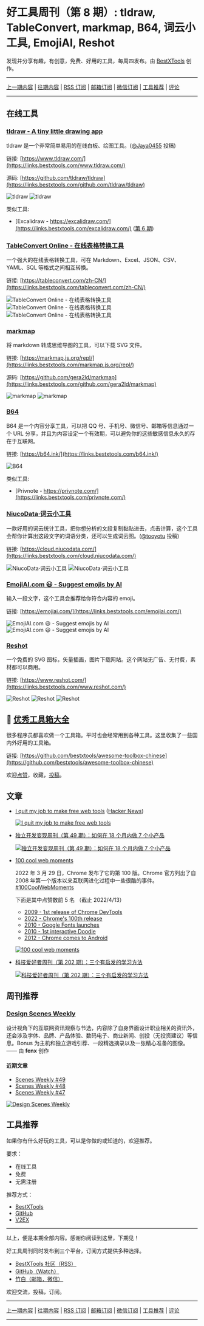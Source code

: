 # 好工具周刊（第 8 期）: tldraw, TableConvert, markmap, B64, 词云小工具, EmojiAI, Reshot

发现并分享有趣，有创意，免费、好用的工具，每周四发布。由 [BestXTools](https://www.bestxtools.com/) 创作。

---

[上一期内容](https://github.com/bestxtools/weekly-cn/blob/main/docs/issue-7.md) | [往期内容](https://github.com/bestxtools/weekly-cn) | [RSS 订阅](https://discuss-cn.bestxtools.com/t/weekly) | [邮箱订阅](https://bestxtools.zhubai.love/) | [微信订阅](https://discuss-cn.bestxtools.com/d/5/2) | [工具推荐](https://discuss-cn.bestxtools.com/d/8) | [评论](https://discuss-cn.bestxtools.com/d/22/3)

---

## 在线工具

### [tldraw - A tiny little drawing app](https://links.bestxtools.com/www.tldraw.com/)

tldraw 是一个非常简单易用的在线白板、绘图工具。([@Jaya0455](https://discuss-cn.bestxtools.com/d/8/14) 投稿)

链接: [https://www.tldraw.com/](https://links.bestxtools.com/www.tldraw.com/)

源码: [https://github.com/tldraw/tldraw](https://links.bestxtools.com/github.com/tldraw/tldraw)

![tldraw](https://cdn.jsdelivr.net/gh/bestxtools/weekly-cn@main/images/2022-04-13-16-25-43.png)
![tldraw](https://cdn.jsdelivr.net/gh/bestxtools/weekly-cn@main/images/2022-04-13-16-25-42.png)

类似工具:

- [Excalidraw - https://excalidraw.com/](https://links.bestxtools.com/excalidraw.com/) ([第 6 期](https://discuss-cn.bestxtools.com/d/14))

### [TableConvert Online - 在线表格转换工具](https://links.bestxtools.com/tableconvert.com/zh-CN/)

一个强大的在线表格转换工具，可在 Markdown、Excel、JSON、CSV、YAML、SQL 等格式之间相互转换。

链接: [https://tableconvert.com/zh-CN/](https://links.bestxtools.com/tableconvert.com/zh-CN/)

![TableConvert Online - 在线表格转换工具](https://cdn.jsdelivr.net/gh/bestxtools/weekly-cn@main/images/2022-04-13-13-45-51.png)
![TableConvert Online - 在线表格转换工具](https://cdn.jsdelivr.net/gh/bestxtools/weekly-cn@main/images/2022-04-13-13-46-27.png)
![TableConvert Online - 在线表格转换工具](https://cdn.jsdelivr.net/gh/bestxtools/weekly-cn@main/images/2022-04-13-13-46-56.png?v2)

### [markmap](https://links.bestxtools.com/markmap.js.org/repl/)

将 markdown 转成思维导图的工具，可以下载 SVG 文件。

链接: [https://markmap.js.org/repl/](https://links.bestxtools.com/markmap.js.org/repl/)

源码: [https://github.com/gera2ld/markmap](https://links.bestxtools.com/github.com/gera2ld/markmap)

![markmap](https://cdn.jsdelivr.net/gh/bestxtools/weekly-cn@main/images/2022-04-13-16-31-20.png)
![markmap](https://cdn.jsdelivr.net/gh/bestxtools/weekly-cn@main/images/2022-04-13-16-32-14.png)

### [B64](https://links.bestxtools.com/b64.ink/)

B64 是一个内容分享工具，可以把 QQ 号、手机号、微信号、邮箱等信息通过一个 URL 分享，并且为内容设定一个有效期，可以避免你的这些敏感信息永久的存在于互联网。

链接: [https://b64.ink/](https://links.bestxtools.com/b64.ink/)

![B64](https://cdn.jsdelivr.net/gh/bestxtools/weekly-cn@main/images/2022-04-13-15-38-24.png)

类似工具:

- [Privnote - https://privnote.com/](https://links.bestxtools.com/privnote.com/)

### [NiucoData·词云小工具](https://links.bestxtools.com/cloud.niucodata.com/)

一款好用的词云统计工具，把你想分析的文段复制黏贴进去，点击计算，这个工具会帮你计算出这段文字的词语分类，还可以生成词云图。([@tooyotu](https://links.bestxtools.com/www.v2ex.com/t/836201#r_11525627) 投稿)

链接: [https://cloud.niucodata.com/](https://links.bestxtools.com/cloud.niucodata.com/)

![NiucoData·词云小工具](https://cdn.jsdelivr.net/gh/bestxtools/weekly-cn@main/images/2022-04-13-11-02-42.png)
![NiucoData·词云小工具](https://cdn.jsdelivr.net/gh/bestxtools/weekly-cn@main/images/2022-04-13-11-04-53.png)

### [EmojiAI.com 😃 - Suggest emojis by AI](https://links.bestxtools.com/emojiai.com/)

输入一段文字，这个工具会推荐给你符合内容的 emoji。

链接: [https://emojiai.com/](https://links.bestxtools.com/emojiai.com/)

![EmojiAI.com 😃 - Suggest emojis by AI](https://cdn.jsdelivr.net/gh/bestxtools/weekly-cn@main/images/2022-04-13-10-29-27.png)
![EmojiAI.com 😃 - Suggest emojis by AI](https://cdn.jsdelivr.net/gh/bestxtools/weekly-cn@main/images/2022-04-13-10-30-33.png)

### [Reshot](https://links.bestxtools.com/www.reshot.com/)

一个免费的 SVG 图标，矢量插画，图片下载网站。这个网站无广告、无付费，素材都可以商用。

链接: [https://www.reshot.com/](https://links.bestxtools.com/www.reshot.com/)

![Reshot](https://cdn.jsdelivr.net/gh/bestxtools/weekly-cn@main/images/2022-04-13-14-28-36.png)
![Reshot](https://cdn.jsdelivr.net/gh/bestxtools/weekly-cn@main/images/2022-04-13-14-29-17.png)
![Reshot](https://cdn.jsdelivr.net/gh/bestxtools/weekly-cn@main/images/2022-04-13-14-32-21.png)

## 🧰 [优秀工具箱大全](https://awesome-toolbox-chinese.bestxtools.com/)

很多程序员都喜欢做一个工具箱。平时也会经常用到各种工具。这里收集了一些国内外好用的工具箱。

链接: [https://github.com/bestxtools/awesome-toolbox-chinese](https://github.com/bestxtools/awesome-toolbox-chinese)

欢迎[点赞](https://github.com/bestxtools/awesome-toolbox-chinese)，收藏，[投稿](https://github.com/bestxtools/awesome-toolbox-chinese/issues)。

## 文章

- [I quit my job to make free web tools](https://links.bestxtools.com/www.nslookup.io/blog/i-quit-my-job/) ([Hacker News](https://links.bestxtools.com/news.ycombinator.com/item?id=30357192))

  [![I quit my job to make free web tools](https://cdn.jsdelivr.net/gh/bestxtools/weekly-cn@main/images/2022-04-13-21-22-12.png)](https://links.bestxtools.com/www.nslookup.io/blog/i-quit-my-job/)

- [独立开发变现周刊（第 49 期）：如何在 18 个月内做 7 个小产品](https://links.bestxtools.com/www.ezindie.com/weekly/issue-49)

  [![独立开发变现周刊（第 49 期）：如何在 18 个月内做 7 个小产品](https://cdn.jsdelivr.net/gh/bestxtools/weekly-cn@main/images/2022-04-13-21-35-30.png)](https://links.bestxtools.com/www.ezindie.com/weekly/issue-49)

- [100 cool web moments](https://links.bestxtools.com/developer.chrome.com/100/)

  2022 年 3 月 29 日，Chrome 发布了它的第 100 版。Chrome 官方列出了自 2008 年第一个版本以来互联网进化过程中一些很酷的事件。
  [#100CoolWebMoments](https://links.bestxtools.com/twitter.com/hashtag/100CoolWebMoments)

  下面是其中点赞数前 5 名 （截止 2022/4/13）

  - [2009 - 1st release of Chrome DevTools](https://links.bestxtools.com/blog.chromium.org/2009/06/developer-tools-for-google-chrome.html)
  - [2022 - Chrome's 100th release](https://links.bestxtools.com/developer.chrome.com/blog/new-in-chrome-100/)
  - [2010 - Google Fonts launches](http://links.bestxtools.com/googlecode.blogspot.com/2010/05/introducing-google-font-api-google-font.html)
  - [2010 - 1st interactive Doodle](https://links.bestxtools.com/tech.amikelive.com/node-292/googles-pacman-doodle-and-the-new-era-of-interactive-html/)
  - [2012 - Chrome comes to Android](https://links.bestxtools.com/chrome.googleblog.com/2012/02/introducing-chrome-for-android.html)

  [![100 cool web moments](https://cdn.jsdelivr.net/gh/bestxtools/weekly-cn@main/images/2022-03-29-00-01-00.png)](https://links.bestxtools.com/developer.chrome.com/100/)

- [科技爱好者周刊（第 202 期）：三个有启发的学习方法](https://links.bestxtools.com/www.ruanyifeng.com/blog/2022/04/weekly-issue-202.html)

  [![科技爱好者周刊（第 202 期）：三个有启发的学习方法](https://cdn.jsdelivr.net/gh/bestxtools/weekly-cn@main/images/2022-04-13-16-32-24.png)](https://links.bestxtools.com/www.ruanyifeng.com/blog/2022/04/weekly-issue-202.html)

## 周刊推荐

### [Design Scenes Weekly](https://links.bestxtools.com/designscenes.zhubai.love/)

设计视角下的互联网资讯观察与节选，内容除了自身界面设计职业相关的资讯外，还会涉及字体、品牌、产品体验、数码电子、商业新闻、创投（无投资建议）等信息。Bonus 为主机和独立游戏引荐、一段精选摘录以及一张精心准备的图像。—— 由 **fenx** 创作

#### 近期文章

- [Scenes Weekly #49](https://links.bestxtools.com/designscenes.zhubai.love/posts/2125143039055626240)
- [Scenes Weekly #48](https://links.bestxtools.com/designscenes.zhubai.love/posts/2123324174885322752)
- [Scenes Weekly #47](https://links.bestxtools.com/designscenes.zhubai.love/posts/2120066691403902976)

[![Design Scenes Weekly](https://cdn.jsdelivr.net/gh/bestxtools/weekly-cn@main/images/2022-04-13-21-12-22.png)](https://links.bestxtools.com/designscenes.zhubai.love/)

## 工具推荐

如果你有什么好玩的工具，可以是你做的或知道的，欢迎推荐。

要求：

- 在线工具
- 免费
- 无需注册

推荐方式：

- [BestXTools](https://discuss-cn.bestxtools.com/d/8)
- [GitHub](https://github.com/bestxtools/weekly-cn/issues)
- [V2EX](https://links.bestxtools.com/www.v2ex.com/t/836201?r=BestXTools)

---

以上，便是本期全部内容。感谢你阅读到这里，下期见！

好工具周刊同时发布到三个平台，订阅方式提供多种选择。

- [BestXTools 社区（RSS）](https://discuss-cn.bestxtools.com/t/weekly)
- [GitHub（Watch）](https://github.com/bestxtools/weekly-cn)
- [竹白（邮箱，微信）](https://bestxtools.zhubai.love/)

欢迎交流，投稿，订阅。

---

[上一期内容](https://github.com/bestxtools/weekly-cn/blob/main/docs/issue-7.md) | [往期内容](https://github.com/bestxtools/weekly-cn) | [RSS 订阅](https://discuss-cn.bestxtools.com/t/weekly) | [邮箱订阅](https://bestxtools.zhubai.love/) | [微信订阅](https://discuss-cn.bestxtools.com/d/5/2) | [工具推荐](https://discuss-cn.bestxtools.com/d/8) | [评论](https://discuss-cn.bestxtools.com/d/22/3)

---
